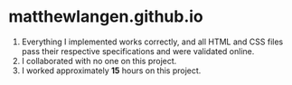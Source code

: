 # matthewlangen.github.io

1. Everything I implemented works correctly, and all HTML and CSS files pass
their respective specifications and were validated online.
2. I collaborated with no one on this project.
3. I worked approximately **15** hours on this project.
